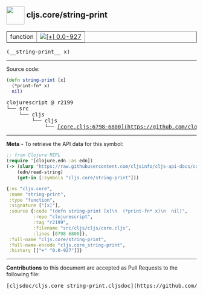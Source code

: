 ## <img width="48px" valign="middle" src="http://i.imgur.com/Hi20huC.png"> cljs.core/string-print

 <table border="1">
<tr>

<td>function</td>
<td><a href="https://github.com/cljsinfo/cljs-api-docs/tree/0.0-927"><img valign="middle" alt="[+] 0.0-927" src="https://img.shields.io/badge/+-0.0--927-lightgrey.svg"></a> </td>
</tr>
</table>

 <samp>
(__string-print__ x)<br>
</samp>

---





Source code:

```clj
(defn string-print [x]
  (*print-fn* x)
  nil)
```

 <pre>
clojurescript @ r2199
└── src
    └── cljs
        └── cljs
            └── <ins>[core.cljs:6798-6800](https://github.com/clojure/clojurescript/blob/r2199/src/cljs/cljs/core.cljs#L6798-L6800)</ins>
</pre>


---

__Meta__ - To retrieve the API data for this symbol:

```clj
;; from Clojure REPL
(require '[clojure.edn :as edn])
(-> (slurp "https://raw.githubusercontent.com/cljsinfo/cljs-api-docs/catalog/cljs-api.edn")
    (edn/read-string)
    (get-in [:symbols "cljs.core/string-print"]))
```

```clj
{:ns "cljs.core",
 :name "string-print",
 :type "function",
 :signature ["[x]"],
 :source {:code "(defn string-print [x]\n  (*print-fn* x)\n  nil)",
          :repo "clojurescript",
          :tag "r2199",
          :filename "src/cljs/cljs/core.cljs",
          :lines [6798 6800]},
 :full-name "cljs.core/string-print",
 :full-name-encode "cljs.core_string-print",
 :history [["+" "0.0-927"]]}

```

---

__Contributions__ to this document are accepted as Pull Requests to the following file:

 <pre>
[cljsdoc/cljs.core_string-print.cljsdoc](https://github.com/cljsinfo/cljs-api-docs/blob/master/cljsdoc/cljs.core_string-print.cljsdoc)
</pre>

